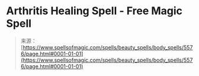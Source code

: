 <!--yml
category: 未分类
date: 2024-06-12 18:39:53
-->

# Arthritis Healing Spell - Free Magic Spell

> 来源：[https://www.spellsofmagic.com/spells/beauty_spells/body_spells/5576/page.html#0001-01-01](https://www.spellsofmagic.com/spells/beauty_spells/body_spells/5576/page.html#0001-01-01)